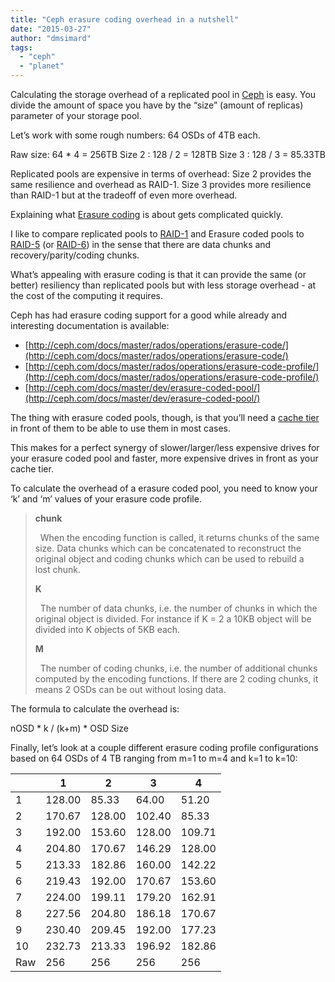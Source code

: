 ```yaml
---
title: "Ceph erasure coding overhead in a nutshell"
date: "2015-03-27"
author: "dmsimard"
tags: 
  - "ceph"
  - "planet"
---
```


Calculating the storage overhead of a replicated pool in [Ceph](http://ceph.com/) is easy. You divide the amount of space you have by the “size” (amount of replicas) parameter of your storage pool.

Let’s work with some rough numbers: 64 OSDs of 4TB each.

Raw size: 64 \* 4  = 256TB
Size 2  : 128 / 2 = 128TB
Size 3  : 128 / 3 = 85.33TB

Replicated pools are expensive in terms of overhead: Size 2 provides the same resilience and overhead as RAID\-1. Size 3 provides more resilience than RAID\-1 but at the tradeoff of even more overhead.

Explaining what [Erasure coding](http://en.wikipedia.org/wiki/Erasure_code) is about gets complicated quickly.

I like to compare replicated pools to [RAID\-1](http://en.wikipedia.org/wiki/Standard_RAID_levels#RAID_1) and Erasure coded pools to [RAID\-5](http://en.wikipedia.org/wiki/Standard_RAID_levels#RAID_5) (or [RAID\-6](http://en.wikipedia.org/wiki/Standard_RAID_levels#RAID_6)) in the sense that there are data chunks and recovery/parity/coding chunks.

What’s appealing with erasure coding is that it can provide the same (or better) resiliency than replicated pools but with less storage overhead - at the cost of the computing it requires.

Ceph has had erasure coding support for a good while already and interesting documentation is available:

- [http://ceph.com/docs/master/rados/operations/erasure-code/](http://ceph.com/docs/master/rados/operations/erasure-code/)
- [http://ceph.com/docs/master/rados/operations/erasure-code-profile/](http://ceph.com/docs/master/rados/operations/erasure-code-profile/)
- [http://ceph.com/docs/master/dev/erasure-coded-pool/](http://ceph.com/docs/master/dev/erasure-coded-pool/)

The thing with erasure coded pools, though, is that you’ll need a [cache tier](http://docs.ceph.com/docs/master/rados/operations/cache-tiering/) in front of them to be able to use them in most cases.

This makes for a perfect synergy of slower/larger/less expensive drives for your erasure coded pool and faster, more expensive drives in front as your cache tier.

To calculate the overhead of a erasure coded pool, you need to know your ‘k’ and ‘m’ values of your erasure code profile.

> **chunk**
> 
>   When the encoding function is called, it returns chunks of the same size. Data chunks which can be concatenated to reconstruct the original object and coding chunks which can be used to rebuild a lost chunk.
> 
> **K**
> 
>   The number of data chunks, i.e. the number of chunks in which the original object is divided. For instance if K = 2 a 10KB object will be divided into K objects of 5KB each.
> 
> **M**
> 
>   The number of coding chunks, i.e. the number of additional chunks computed by the encoding functions. If there are 2 coding chunks, it means 2 OSDs can be out without losing data.

The formula to calculate the overhead is:

nOSD \* k / (k+m) \* OSD Size

Finally, let’s look at a couple different erasure coding profile configurations based on 64 OSDs of 4 TB ranging from m=1 to m=4 and k=1 to k=10:

|     | 1      | 2      | 3      | 4      |
|-----|--------|--------|--------|--------|
| 1   | 128.00 | 85.33  | 64.00  | 51.20  |
| 2   | 170.67 | 128.00 | 102.40 | 85.33  |
| 3   | 192.00 | 153.60 | 128.00 | 109.71 |
| 4   | 204.80 | 170.67 | 146.29 | 128.00 |
| 5   | 213.33 | 182.86 | 160.00 | 142.22 |
| 6   | 219.43 | 192.00 | 170.67 | 153.60 |
| 7   | 224.00 | 199.11 | 179.20 | 162.91 |
| 8   | 227.56 | 204.80 | 186.18 | 170.67 |
| 9   | 230.40 | 209.45 | 192.00 | 177.23 |
| 10  | 232.73 | 213.33 | 196.92 | 182.86 |
| Raw | 256    | 256    | 256    | 256    |
